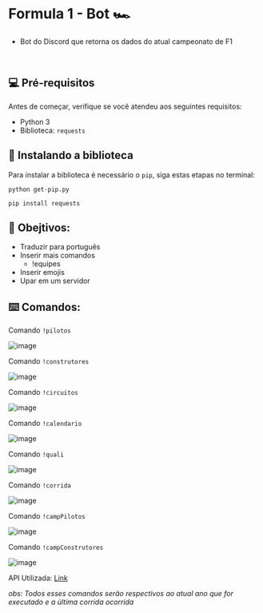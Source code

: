 # Formula 1 - Bot 🏎️
* Bot do Discord que retorna os dados do atual campeonato de F1 

<br>

## 💻 Pré-requisitos

Antes de começar, verifique se você atendeu aos seguintes requisitos:
* Python 3
* Biblioteca: ```requests```

## 🚀 Instalando a biblioteca

Para instalar a biblioteca é necessário o ```pip```, siga estas etapas no terminal:

```
python get-pip.py

pip install requests
```

<h2> 🎯 Obejtivos: </h2>

* Traduzir para português
* Inserir mais comandos
  - !equipes
* Inserir emojis
* Upar em um servidor 

<h2> ⌨️ Comandos: </h2>

Comando ```!pilotos```

![image](https://cdn.discordapp.com/attachments/973660650041638922/1005118594029469736/1.png)

Comando ```!construtores```

![image](https://cdn.discordapp.com/attachments/973660650041638922/1005118595476488223/5.png)

Comando ```!circuitos```

![image](https://cdn.discordapp.com/attachments/973660650041638922/1005118595820429413/6.png)

Comando ```!calendario```

![image](https://cdn.discordapp.com/attachments/973660650041638922/1005118594344034345/2.png)

Comando ```!quali```

![image](https://cdn.discordapp.com/attachments/973660650041638922/1005118594658598993/3.png)

Comando ```!corrida```

![image](https://cdn.discordapp.com/attachments/973660650041638922/1005118595107409960/4.png)

Comando ```!campPilotos```

![image](https://cdn.discordapp.com/attachments/973660650041638922/1005899710554460211/1.png)

Comando ```!campConstrutores```

![image](https://cdn.discordapp.com/attachments/973660650041638922/1005899710889992192/2.png)

API Utilizada: [Link](https://postman.com/maintenance-astronomer-29796265/workspace/f1-api/documentation/19328871-63c4a82c-ae84-4a24-a58b-bd8a408b1c4e)

_obs: Todos esses comandos serão respectivos ao atual ano que for executado e a última corrida ocorrida_
